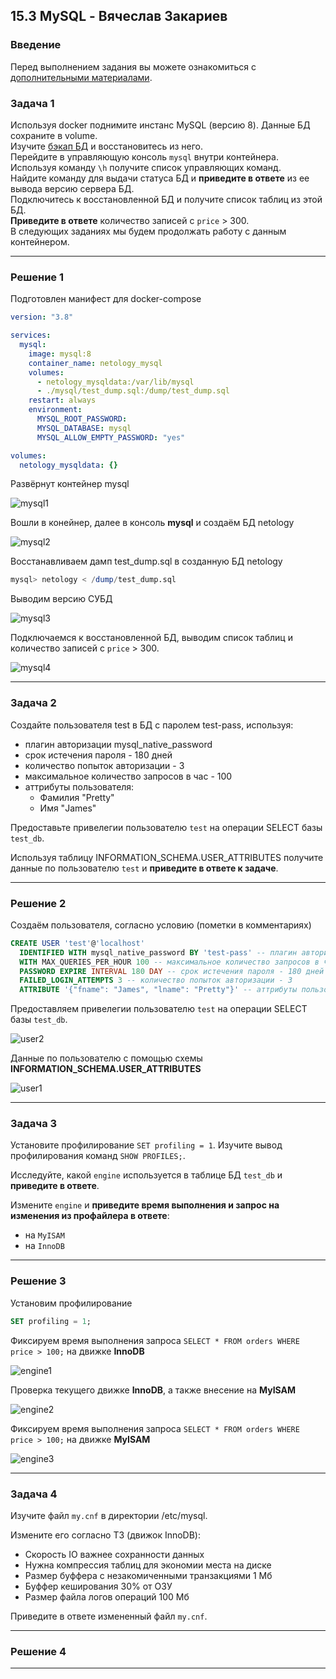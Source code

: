 ## 15.3 MySQL - Вячеслав Закариев

### Введение

Перед выполнением задания вы можете ознакомиться с 
[дополнительными материалами](https://github.com/netology-code/virt-homeworks/tree/master/additional/README.md).

### Задача 1

Используя docker поднимите инстанс MySQL (версию 8). Данные БД сохраните в volume. \
Изучите [бэкап БД](https://github.com/netology-code/virt-homeworks/tree/master/06-db-03-mysql/test_data) и восстановитесь из него. \
Перейдите в управляющую консоль `mysql` внутри контейнера. \
Используя команду `\h` получите список управляющих команд. \
Найдите команду для выдачи статуса БД и **приведите в ответе** из ее вывода версию сервера БД. \
Подключитесь к восстановленной БД и получите список таблиц из этой БД. \
**Приведите в ответе** количество записей с `price` > 300. \
В следующих заданиях мы будем продолжать работу с данным контейнером.

---

### Решение 1

Подготовлен манифест для docker-compose

```yaml
version: "3.8"

services:
  mysql:
    image: mysql:8
    container_name: netology_mysql
    volumes:
      - netology_mysqldata:/var/lib/mysql
      - ./mysql/test_dump.sql:/dump/test_dump.sql
    restart: always
    environment:
      MYSQL_ROOT_PASSWORD:
      MYSQL_DATABASE: mysql
      MYSQL_ALLOW_EMPTY_PASSWORD: "yes"

volumes:
  netology_mysqldata: {}
```
Развёрнут контейнер mysql

![mysql1](https://github.com/SlavaZakariev/netology/blob/27be6715466ac026772448fb496145f7342f7d1c/db-devops/15.3_mysql/resources/mysql_1.1.jpg)

Вошли в конейнер, далее в консоль **mysql** и создаём БД netology

![mysql2](https://github.com/SlavaZakariev/netology/blob/27be6715466ac026772448fb496145f7342f7d1c/db-devops/15.3_mysql/resources/mysql_1.2.jpg)

Восстанавливаем дамп test_dump.sql в созданную БД netology

```sql
mysql> netology < /dump/test_dump.sql
```
Выводим версию СУБД

![mysql3](https://github.com/SlavaZakariev/netology/blob/27be6715466ac026772448fb496145f7342f7d1c/db-devops/15.3_mysql/resources/mysql_1.3.jpg)

Подключаемся к восстановленной БД, выводим список таблиц и количество записей с `price` > 300.

![mysql4](https://github.com/SlavaZakariev/netology/blob/0e7bcf97b2b5b4817246edcdf97e01e8a0028c18/db-devops/15.3_mysql/resources/mysql_1.4.jpg)

---

### Задача 2

Создайте пользователя test в БД c паролем test-pass, используя:
- плагин авторизации mysql_native_password
- срок истечения пароля - 180 дней 
- количество попыток авторизации - 3 
- максимальное количество запросов в час - 100
- аттрибуты пользователя:
    - Фамилия "Pretty"
    - Имя "James"

Предоставьте привелегии пользователю `test` на операции SELECT базы `test_db`.
    
Используя таблицу INFORMATION_SCHEMA.USER_ATTRIBUTES получите данные по пользователю `test` и 
**приведите в ответе к задаче**.

---

### Решение 2

Создаём пользователя, согласно условию (пометки в комментариях)

```sql
CREATE USER 'test'@'localhost'
  IDENTIFIED WITH mysql_native_password BY 'test-pass' -- плагин авторизации mysql_native_password
  WITH MAX_QUERIES_PER_HOUR 100 -- максимальное количество запросов в час - 100
  PASSWORD EXPIRE INTERVAL 180 DAY -- срок истечения пароля - 180 дней
  FAILED_LOGIN_ATTEMPTS 3 -- количество попыток авторизации - 3
  ATTRIBUTE '{"fname": "James", "lname": "Pretty"}' -- аттрибуты пользователя;
```

Предоставляем привелегии пользователю `test` на операции SELECT базы `test_db`.

![user2](https://github.com/SlavaZakariev/netology/blob/e403fea16a867a792d39efcf50fb6dd73f402864/db-devops/15.3_mysql/resources/mysql_2.2.jpg)

Данные по пользователю с помощью схемы **INFORMATION_SCHEMA.USER_ATTRIBUTES**

![user1](https://github.com/SlavaZakariev/netology/blob/e403fea16a867a792d39efcf50fb6dd73f402864/db-devops/15.3_mysql/resources/mysql_2.1.jpg)

---

### Задача 3

Установите профилирование `SET profiling = 1`.
Изучите вывод профилирования команд `SHOW PROFILES;`.

Исследуйте, какой `engine` используется в таблице БД `test_db` и **приведите в ответе**.

Измените `engine` и **приведите время выполнения и запрос на изменения из профайлера в ответе**:
- на `MyISAM`
- на `InnoDB`

---

### Решение 3

Установим профилирование

```sql
SET profiling = 1;
```

Фиксируем время выполнения запроса `SELECT * FROM orders WHERE price > 100;` на движке **InnoDB**

![engine1](https://github.com/SlavaZakariev/netology/blob/478da854dcf4f2c5a7eae5d8c81dcf5d9083d57b/db-devops/15.3_mysql/resources/mysql_3.1.jpg)

Проверка текущего движке **InnoDB**, а также внесение на **MyISAM**

![engine2](https://github.com/SlavaZakariev/netology/blob/478da854dcf4f2c5a7eae5d8c81dcf5d9083d57b/db-devops/15.3_mysql/resources/mysql_3.2.jpg)

Фиксируем время выполнения запроса `SELECT * FROM orders WHERE price > 100;` на движке **MyISAM**

![engine3](https://github.com/SlavaZakariev/netology/blob/478da854dcf4f2c5a7eae5d8c81dcf5d9083d57b/db-devops/15.3_mysql/resources/mysql_3.3.jpg)

---

### Задача 4 

Изучите файл `my.cnf` в директории /etc/mysql.

Измените его согласно ТЗ (движок InnoDB):
- Скорость IO важнее сохранности данных
- Нужна компрессия таблиц для экономии места на диске
- Размер буффера с незакомиченными транзакциями 1 Мб
- Буффер кеширования 30% от ОЗУ
- Размер файла логов операций 100 Мб

Приведите в ответе измененный файл `my.cnf`.

---

### Решение 4

---
